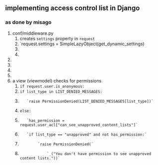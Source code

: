 
## implementing access control list in Django  
### as done by misago  

1. conf/middleware.py 
   1. creates `settings` property in `request`
   1. `request.settings = SimpleLazyObject(get_dynamic_settings)
   1.
   1.
1.
1.
1.
1.
1. a view (viewmodel) checks for permissions
   1. `if request.user.is_anonymous:`
   1.    `if list_type in LIST_DENIED_MESSAGES:`
   1.        `raise PermissionDenied(LIST_DENIED_MESSAGES[list_type])`
   1.    `else:`
   1.        `has_permission = request.user_acl["can_see_unapproved_content_lists"]`
   1.        `if list_type == "unapproved" and not has_permission:`
   1.             `raise PermissionDenied(`
   1.                 `_("You don't have permission to see unapproved content lists."))`
